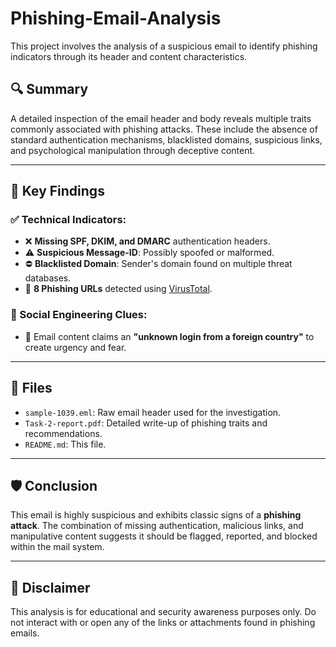 # Phishing-Email-Analysis
This project involves the analysis of a suspicious email to identify phishing indicators through its header and content characteristics.

## 🔍 Summary

A detailed inspection of the email header and body reveals multiple traits commonly associated with phishing attacks. These include the absence of standard authentication mechanisms, blacklisted domains, suspicious links, and psychological manipulation through deceptive content.

---

## 🧠 Key Findings

### ✅ Technical Indicators:
- ❌ **Missing SPF, DKIM, and DMARC** authentication headers.
- ⚠️ **Suspicious Message-ID**: Possibly spoofed or malformed.
- ⛔ **Blacklisted Domain**: Sender's domain found on multiple threat databases.
- 🔗 **8 Phishing URLs** detected using [VirusTotal](https://www.virustotal.com).

### 🎯 Social Engineering Clues:
- 📩 Email content claims an **"unknown login from a foreign country"** to create urgency and fear.
---

## 📂 Files
- `sample-1039.eml`: Raw email header used for the investigation.
- `Task-2-report.pdf`: Detailed write-up of phishing traits and recommendations.
- `README.md`: This file.

---

## 🛡️ Conclusion

This email is highly suspicious and exhibits classic signs of a **phishing attack**. The combination of missing authentication, malicious links, and manipulative content suggests it should be flagged, reported, and blocked within the mail system.

---

## 🚨 Disclaimer

This analysis is for educational and security awareness purposes only. Do not interact with or open any of the links or attachments found in phishing emails.

